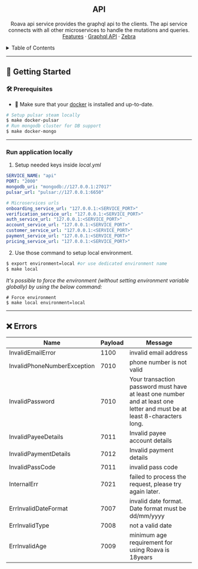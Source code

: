 <br />
<div align="center">
<h2 align="center">API</h2>
  <p align="center">
    Roava api service provides the graphql api to the clients. The api service connects with all other microservices to handle the mutations and queries. 
    <br />
    <a href="https://fcmbuk.atlassian.net/wiki/spaces/ROAV/pages/1046315011/Features">Features</a>
    ·
    <a href="https://fcmbuk.atlassian.net/wiki/spaces/ROAV/pages/486244390/api+graphql">Graphql API</a>
    ·
    <a href="https://github.com/roava/zebra">Zebra</a>
  </p>
</div>

<!-- TABLE OF CONTENTS -->
<details>
  <summary>Table of Contents</summary>
  <ol>
    <li>
      <a href="#getting-started">Getting Started</a>
      <ul>
        <li><a href="#prerequisites">Prerequisites</a></li>
      </ul>
    </li>
    <li><a href="#events">Events</a></li>
    <li><a href="#errors">Errors</a></li>
  </ol>
</details>

---

<!-- GETTING STARTED -->
## 🚀 Getting Started

### 🛠 Prerequisites

* 🐳 Make sure that your [docker](https://docs.docker.com/get-docker/) is installed and up-to-date.

```sh
# Setup pulsar steam locally
$ make docker-pulsar
# Run mongodb cluster for DB support
$ make docker-mongo
```
---
### Run application locally

1. Setup needed keys inside _local.yml_

```yml
SERVICE_NAME: "api"
PORT: "2000"
mongodb_uri: "mongodb://127.0.0.1:27017"
pulsar_url: "pulsar://127.0.0.1:6650"

# Microservices urls
onboarding_service_url: "127.0.0.1:<SERVICE_PORT>"
verification_service_url: "127.0.0.1:<SERVICE_PORT>"
auth_service_url: "127.0.0.1:<SERVICE_PORT>"
account_service_url: "127.0.0.1:<SERVICE_PORT>"
customer_service_url: "127.0.0.1:<SERVICE_PORT>"
payment_service_url: "127.0.0.1:<SERVICE_PORT>"
pricing_service_url: "127.0.0.1:<SERVICE_PORT>"

```

2. Use those command to setup local environment.
```sh
$ export environment=local #or use dedicated environment name
$ make local
```

_It's possible to force the environment (without setting environment variable globally) by using the below command:_
```shell script
# Force environment
$ make local environment=local
```
---

## ❌ Errors
| Name                        | Payload | Message                                                                                                                 |
|-----------------------------|---------|-------------------------------------------------------------------------------------------------------------------------|
| InvalidEmailError           | 1100    | invalid email address                                                                                                   |
| InvalidPhoneNumberException | 7010    | phone number is not valid                                                                                               |
| InvalidPassword             | 7010    | Your transaction password must have at least one number and at least one letter and must be at least 8-characters long. |
| InvalidPayeeDetails         | 7011    | Invalid payee account details                                                                                           |
| InvalidPaymentDetails       | 7012    | Invalid payment details                                                                                                 |
| InvalidPassCode             | 7011    | invalid pass code                                                                                                       |
| InternalErr                 | 7021    | failed to process the request, please try again later.                                                                  |
| ErrInvalidDateFormat        | 7007    | invalid date format. Date format must be dd/mm/yyyy                                                                     |
| ErrInvalidType              | 7008    | not a valid date                                                                                                        |
| ErrInvalidAge               | 7009    | minimum age requirement for using Roava is 18years                                                                      |
